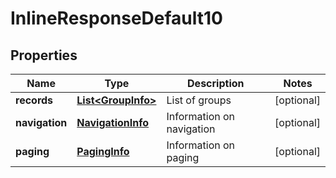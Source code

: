 
# InlineResponseDefault10

## Properties
Name | Type | Description | Notes
------------ | ------------- | ------------- | -------------
**records** | [**List&lt;GroupInfo&gt;**](GroupInfo.md) | List of groups |  [optional]
**navigation** | [**NavigationInfo**](NavigationInfo.md) | Information on navigation |  [optional]
**paging** | [**PagingInfo**](PagingInfo.md) | Information on paging |  [optional]




